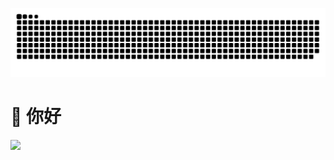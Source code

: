 ![](https://raw.githubusercontent.com/TimeonFly/TimeonFly/main/contribution-snake/github-contribution-grid-snake.svg)

# 👋 你好

![](https://readme-typing-svg.herokuapp.com?font=Fira+Code&pause=1000&width=435&lines=print('Hellow+Feature!'))

